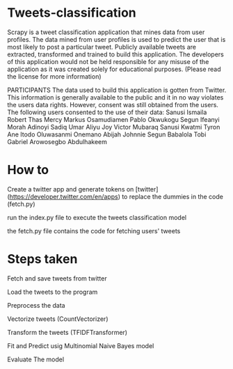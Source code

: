 # Tweets-classification
Scrapy is a tweet classification application that mines data from user profiles. The data mined from user profiles is used to predict the user that is most likely to post a particular tweet. Publicly available tweets are extracted, transformed and trained to build this application.
The developers of this application would not be held responsible for any misuse of the application as it was created solely for educational purposes.
(Please read the license for more information)


PARTICIPANTS
The data used to build this application is gotten from Twitter. This information is generally available to the public and it in no way violates the users data rights. However, consent was still obtained from the users.
The following users consented to the use of their data:
Sanusi Ismaila
Robert Thas
Mercy Markus
Osamudiamen
Pablo Okwukogu
Segun
Ifeanyi Morah
Adinoyi Sadiq
Umar
Aliyu
Joy Victor
Mubaraq Sanusi
Kwatmi Tyron
Ane Itodo
Oluwasanmi Onemano
Abijah Johnnie
Segun Babalola
Tobi
Gabriel Arowosegbo
Abdulhakeem


# How to
Create a twitter app and generate tokens on [twitter] (https://developer.twitter.com/en/apps) to replace the dummies in the code (fetch.py)

run the index.py file to execute the tweets classification model

the fetch.py file contains the code for fetching users' tweets
# Steps taken
Fetch and save tweets from twitter

Load the tweets to the program

Preprocess the data

Vectorize tweets (CountVectorizer)

Transform the tweets (TFIDFTransformer)

Fit and Predict usig Multinomial Naive Bayes model

Evaluate The model
